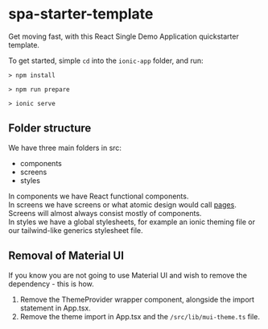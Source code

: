 # spa-starter-template
Get moving fast, with this React Single Demo Application quickstarter template.

To get started, simple `cd` into the `ionic-app` folder, and run:

```shell
> npm install

> npm run prepare

> ionic serve
```

## Folder structure
We have three main folders in src:
- components
- screens
- styles

In components we have React functional components. <br/>
In screens we have screens or what atomic design would call [pages](https://bradfrost.com/blog/post/atomic-web-design/). Screens will almost always consist mostly of components. <br/>
In styles we have a global stylesheets, for example an ionic theming file or our tailwind-like generics stylesheet file.

## Removal of Material UI
If you know you are not going to use Material UI and wish to remove the dependency - this is how.
1. Remove the ThemeProvider wrapper component, alongside the import statement in App.tsx.
2. Remove the theme import in App.tsx and the `/src/lib/mui-theme.ts` file.

